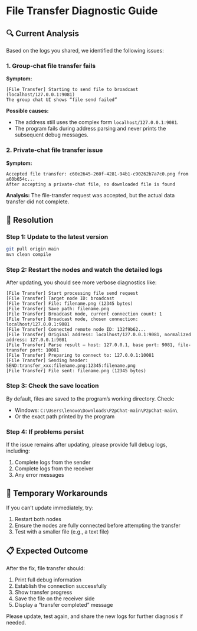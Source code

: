 # File Transfer Diagnostic Guide

## 🔍 Current Analysis

Based on the logs you shared, we identified the following issues:

### 1. Group-chat file transfer fails

**Symptom:**

```
[File Transfer] Starting to send file to broadcast (localhost/127.0.0.1:9081)
The group chat UI shows “file send failed”
```

**Possible causes:**

* The address still uses the complex form `localhost/127.0.0.1:9081`.
* The program fails during address parsing and never prints the subsequent debug messages.

### 2. Private-chat file transfer issue

**Symptom:**

```
Accepted file transfer: c60e2645-260f-4281-94b1-c90262b7a7c0.png from a60b654c...
After accepting a private-chat file, no downloaded file is found
```

**Analysis:** The file-transfer request was accepted, but the actual data transfer did not complete.

## 🚀 Resolution

### Step 1: Update to the latest version

```bash
git pull origin main
mvn clean compile
```

### Step 2: Restart the nodes and watch the detailed logs

After updating, you should see more verbose diagnostics like:

```
[File Transfer] Start processing file send request
[File Transfer] Target node ID: broadcast
[File Transfer] File: filename.png (12345 bytes)
[File Transfer] Save path: filename.png
[File Transfer] Broadcast mode, current connection count: 1
[File Transfer] Broadcast mode, chosen connection: localhost/127.0.0.1:9081
[File Transfer] Connected remote node ID: 132f9b62...
[File Transfer] Original address: localhost/127.0.0.1:9081, normalized address: 127.0.0.1:9081
[File Transfer] Parse result — host: 127.0.0.1, base port: 9081, file-transfer port: 10081
[File Transfer] Preparing to connect to: 127.0.0.1:10081
[File Transfer] Sending header: SEND:transfer_xxx:filename.png:12345:filename.png
[File Transfer] File sent: filename.png (12345 bytes)
```

### Step 3: Check the save location

By default, files are saved to the program’s working directory. Check:

* Windows: `C:\Users\lenovo\Downloads\P2pChat-main\P2pChat-main\`
* Or the exact path printed by the program

### Step 4: If problems persist

If the issue remains after updating, please provide full debug logs, including:

1. Complete logs from the sender
2. Complete logs from the receiver
3. Any error messages

## 🔧 Temporary Workarounds

If you can’t update immediately, try:

1. Restart both nodes
2. Ensure the nodes are fully connected before attempting the transfer
3. Test with a smaller file (e.g., a text file)

## 📋 Expected Outcome

After the fix, file transfer should:

1. Print full debug information
2. Establish the connection successfully
3. Show transfer progress
4. Save the file on the receiver side
5. Display a “transfer completed” message

Please update, test again, and share the new logs for further diagnosis if needed.

